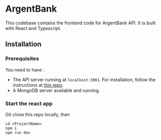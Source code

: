 # ArgentBank

This codebase contains the frontend code for ArgentBank API. It is built with React and Typescript.

## Installation

### Prerequisites

You need to have :

- The API server running at `localhost:3001`. For installation, follow the instructions at [this repo](https://github.com/OpenClassrooms-Student-Center/Project-10-Bank-API).
- A MongoDB server available and running.

### Start the react app

Git clone this repo locally, then

```
cd <ProjectName>
npm i
npm run dev
```

